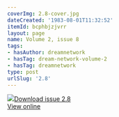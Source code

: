 ```yaml
---
coverImg: 2.8-cover.jpg
dateCreated: '1983-08-01T11:32:52'
itemId: bcphbjzjvrr
layout: page
name: Volume 2, issue 8
tags:
- hasAuthor: dreamnetwork
- hasTag: dream-network-volume-2
- hasTag: dreamnetwork
type: post
urlSlug: '2.8'
---
```

<img class="card-journal-img" src="../images/2.8-rect.jpg"/><a href="../files/pdfs/Volume_2/2.8-Dream-Network-Bulletin-Vol.2-No.8.pdf" download="">Download issue 2.8</a><br><a href="../files/pdfs/Volume_2/2.8-Dream-Network-Bulletin-Vol.2-No.8.pdf">View online</a>